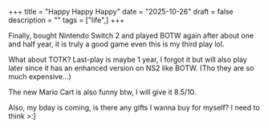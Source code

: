 +++
title = "Happy Happy Happy"
date = "2025-10-26"
draft = false
description = ""
tags = ["life",]
+++

Finally, bought Nintendo Switch 2 and played BOTW again after about one and half year, it is truly a good game even this is my third play lol.

What about TOTK? Last-play is maybe 1 year, I forgot it but will also play later since it has an enhanced version on NS2 like BOTW. (Tho they are so much expensive...)

The new Mario Cart is also funny btw, I will give it 8.5/10.

Also, my bday is coming, is there any gifts I wanna buy for myself? I need to think >:]